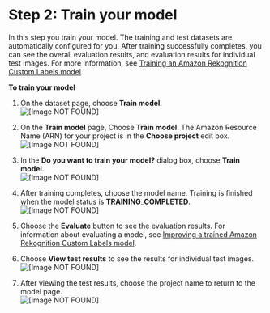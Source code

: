 # Step 2: Train your model<a name="gs-step-train-model"></a>

In this step you train your model\. The training and test datasets are automatically configured for you\. After training successfully completes, you can see the overall evaluation results, and evaluation results for individual test images\. For more information, see [Training an Amazon Rekognition Custom Labels model](training-model.md)\. 

**To train your model**

1. On the dataset page, choose **Train model**\.  
![\[Image NOT FOUND\]](http://docs.aws.amazon.com/rekognition/latest/customlabels-dg/images/get-started-train-model.jpg)

1. On the **Train model** page, Choose **Train model**\. The Amazon Resource Name \(ARN\) for your project is in the **Choose project** edit box\.   
![\[Image NOT FOUND\]](http://docs.aws.amazon.com/rekognition/latest/customlabels-dg/images/tutorial-train-model-page-train-model.jpg)

1. In the **Do you want to train your model?** dialog box, choose **Train model**\.   
![\[Image NOT FOUND\]](http://docs.aws.amazon.com/rekognition/latest/customlabels-dg/images/tutorial-dialog-train-model.jpg)

1. After training completes, choose the model name\. Training is finished when the model status is **TRAINING\_COMPLETED**\.  
![\[Image NOT FOUND\]](http://docs.aws.amazon.com/rekognition/latest/customlabels-dg/images/get-started-choose-model.jpg)

1. Choose the **Evaluate** button to see the evaluation results\. For information about evaluating a model, see [Improving a trained Amazon Rekognition Custom Labels model](improving-model.md)\.

1. Choose **View test results** to see the results for individual test images\.   
![\[Image NOT FOUND\]](http://docs.aws.amazon.com/rekognition/latest/customlabels-dg/images/get-started-training-results.jpg)

1. After viewing the test results, choose the project name to return to the model page\.  
![\[Image NOT FOUND\]](http://docs.aws.amazon.com/rekognition/latest/customlabels-dg/images/get-started-image-test-results.jpg)